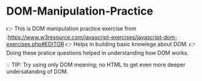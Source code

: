 # DOM-Manipulation-Practice
👉 This is DOM manipulation practice exercise from :https://www.w3resource.com/javascript-exercises/javascript-dom-exercises.php#EDITOR
👉 Helps in building basic knowlege about DOM.
👉 Doing these pratice questions helped in understanding how DOM works.

💡 TIP: Try using only DOM meaning; no HTML to get even more deeper undersatanding of DOM.
